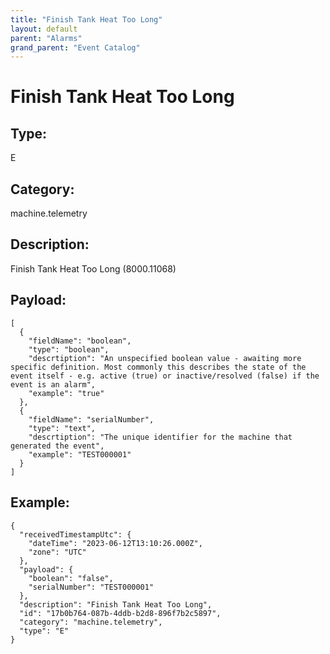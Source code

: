 ```yaml
---
title: "Finish Tank Heat Too Long"
layout: default
parent: "Alarms"
grand_parent: "Event Catalog"
---
```


# Finish Tank Heat Too Long

## Type:

E

## Category:

machine.telemetry

## Description: 

Finish Tank Heat Too Long (8000.11068)

## Payload:

```
[
  {
    "fieldName": "boolean",
    "type": "boolean",
    "descrtiption": "An unspecified boolean value - awaiting more specific definition. Most commonly this describes the state of the event itself - e.g. active (true) or inactive/resolved (false) if the event is an alarm",
    "example": "true"
  },
  {
    "fieldName": "serialNumber",
    "type": "text",
    "descrtiption": "The unique identifier for the machine that generated the event",
    "example": "TEST000001"
  }
]
```

## Example:

```
{
  "receivedTimestampUtc": {
    "dateTime": "2023-06-12T13:10:26.000Z",
    "zone": "UTC"
  },
  "payload": {
    "boolean": "false",
    "serialNumber": "TEST000001"
  },
  "description": "Finish Tank Heat Too Long",
  "id": "17b0b764-087b-4ddb-b2d8-896f7b2c5897",
  "category": "machine.telemetry",
  "type": "E"
}
```
